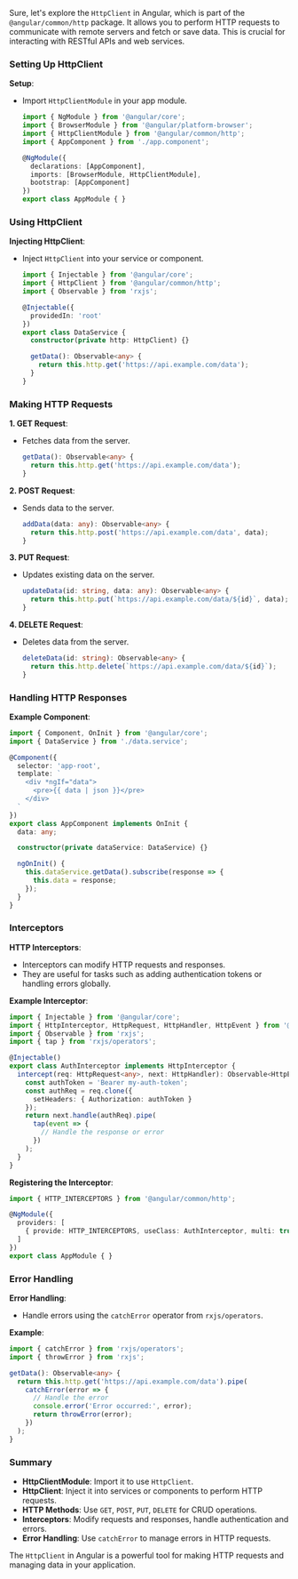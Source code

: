 Sure, let's explore the `HttpClient` in Angular, which is part of the `@angular/common/http` package. It allows you to perform HTTP requests to communicate with remote servers and fetch or save data. This is crucial for interacting with RESTful APIs and web services.

### Setting Up HttpClient

**Setup**:
- Import `HttpClientModule` in your app module.
  ```typescript
  import { NgModule } from '@angular/core';
  import { BrowserModule } from '@angular/platform-browser';
  import { HttpClientModule } from '@angular/common/http';
  import { AppComponent } from './app.component';

  @NgModule({
    declarations: [AppComponent],
    imports: [BrowserModule, HttpClientModule],
    bootstrap: [AppComponent]
  })
  export class AppModule { }
  ```

### Using HttpClient

**Injecting HttpClient**:
- Inject `HttpClient` into your service or component.
  ```typescript
  import { Injectable } from '@angular/core';
  import { HttpClient } from '@angular/common/http';
  import { Observable } from 'rxjs';

  @Injectable({
    providedIn: 'root'
  })
  export class DataService {
    constructor(private http: HttpClient) {}

    getData(): Observable<any> {
      return this.http.get('https://api.example.com/data');
    }
  }
  ```

### Making HTTP Requests

**1. GET Request**:
- Fetches data from the server.
  ```typescript
  getData(): Observable<any> {
    return this.http.get('https://api.example.com/data');
  }
  ```

**2. POST Request**:
- Sends data to the server.
  ```typescript
  addData(data: any): Observable<any> {
    return this.http.post('https://api.example.com/data', data);
  }
  ```

**3. PUT Request**:
- Updates existing data on the server.
  ```typescript
  updateData(id: string, data: any): Observable<any> {
    return this.http.put(`https://api.example.com/data/${id}`, data);
  }
  ```

**4. DELETE Request**:
- Deletes data from the server.
  ```typescript
  deleteData(id: string): Observable<any> {
    return this.http.delete(`https://api.example.com/data/${id}`);
  }
  ```

### Handling HTTP Responses

**Example Component**:
  ```typescript
  import { Component, OnInit } from '@angular/core';
  import { DataService } from './data.service';

  @Component({
    selector: 'app-root',
    template: `
      <div *ngIf="data">
        <pre>{{ data | json }}</pre>
      </div>
    `
  })
  export class AppComponent implements OnInit {
    data: any;

    constructor(private dataService: DataService) {}

    ngOnInit() {
      this.dataService.getData().subscribe(response => {
        this.data = response;
      });
    }
  }
  ```

### Interceptors

**HTTP Interceptors**:
- Interceptors can modify HTTP requests and responses.
- They are useful for tasks such as adding authentication tokens or handling errors globally.

**Example Interceptor**:
  ```typescript
  import { Injectable } from '@angular/core';
  import { HttpInterceptor, HttpRequest, HttpHandler, HttpEvent } from '@angular/common/http';
  import { Observable } from 'rxjs';
  import { tap } from 'rxjs/operators';

  @Injectable()
  export class AuthInterceptor implements HttpInterceptor {
    intercept(req: HttpRequest<any>, next: HttpHandler): Observable<HttpEvent<any>> {
      const authToken = 'Bearer my-auth-token';
      const authReq = req.clone({
        setHeaders: { Authorization: authToken }
      });
      return next.handle(authReq).pipe(
        tap(event => {
          // Handle the response or error
        })
      );
    }
  }
  ```

**Registering the Interceptor**:
  ```typescript
  import { HTTP_INTERCEPTORS } from '@angular/common/http';

  @NgModule({
    providers: [
      { provide: HTTP_INTERCEPTORS, useClass: AuthInterceptor, multi: true }
    ]
  })
  export class AppModule { }
  ```

### Error Handling

**Error Handling**:
- Handle errors using the `catchError` operator from `rxjs/operators`.

**Example**:
  ```typescript
  import { catchError } from 'rxjs/operators';
  import { throwError } from 'rxjs';

  getData(): Observable<any> {
    return this.http.get('https://api.example.com/data').pipe(
      catchError(error => {
        // Handle the error
        console.error('Error occurred:', error);
        return throwError(error);
      })
    );
  }
  ```

### Summary

- **HttpClientModule**: Import it to use `HttpClient`.
- **HttpClient**: Inject it into services or components to perform HTTP requests.
- **HTTP Methods**: Use `GET`, `POST`, `PUT`, `DELETE` for CRUD operations.
- **Interceptors**: Modify requests and responses, handle authentication and errors.
- **Error Handling**: Use `catchError` to manage errors in HTTP requests.

The `HttpClient` in Angular is a powerful tool for making HTTP requests and managing data in your application.